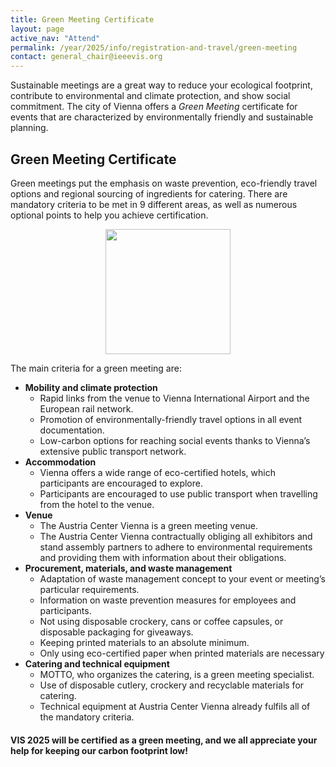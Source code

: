 ```yaml
---
title: Green Meeting Certificate
layout: page
active_nav: "Attend"
permalink: /year/2025/info/registration-and-travel/green-meeting
contact: general_chair@ieeevis.org
---
```


Sustainable meetings are a great way to reduce your ecological footprint, contribute to environmental and climate protection, and show social commitment.
The city of Vienna offers a *Green Meeting* certificate for events that are characterized by environmentally friendly and sustainable planning.

## Green Meeting Certificate

Green meetings put the emphasis on waste prevention, eco-friendly travel options and regional sourcing of ingredients for catering.
There are mandatory criteria to be met in 9 different areas, as well as numerous optional points to help you achieve certification.

<p style="text-align:center;">
  <img src="/year/2025/assets/venue-and-travel/logo_green_meeting.jpg" height="200" />
</p>

The main criteria for a green meeting are:
* **Mobility and climate protection**
  * Rapid links from the venue to Vienna International Airport and the European rail network.
  * Promotion of environmentally-friendly travel options in all event documentation.
  * Low-carbon options for reaching social events thanks to Vienna’s extensive public transport network.
* **Accommodation**
  * Vienna offers a wide range of eco-certified hotels, which participants are encouraged to explore.
  * Participants are encouraged to use public transport when travelling from the hotel to the venue.
* **Venue**
  * The Austria Center Vienna is a green meeting venue.
  * The Austria Center Vienna contractually obliging all exhibitors and stand assembly partners to adhere to environmental requirements and providing them with information about their obligations.
* **Procurement, materials, and waste management**
  * Adaptation of waste management concept to your event or meeting’s particular requirements.
  * Information on waste prevention measures for employees and participants.
  * Not using disposable crockery, cans or coffee capsules, or disposable packaging for giveaways.
  * Keeping printed materials to an absolute minimum.
  * Only using eco-certified paper when printed materials are necessary
* **Catering and technical equipment**
  * MOTTO, who organizes the catering, is a green meeting specialist.
  * Use of disposable cutlery, crockery and recyclable materials for catering.
  * Technical equipment at Austria Center Vienna already fulfils all of the mandatory criteria.

#### VIS 2025 will be certified as a green meeting, and we all appreciate your help for keeping our carbon footprint low!
